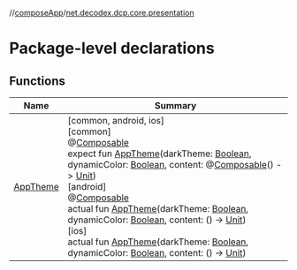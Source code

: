 //[composeApp](../../index.md)/[net.decodex.dcp.core.presentation](index.md)

# Package-level declarations

## Functions

| Name | Summary |
|---|---|
| [AppTheme](-app-theme.md) | [common, android, ios]<br>[common]<br>@[Composable](https://developer.android.com/reference/kotlin/androidx/compose/runtime/Composable.html)<br>expect fun [AppTheme](-app-theme.md)(darkTheme: [Boolean](https://kotlinlang.org/api/latest/jvm/stdlib/kotlin/-boolean/index.html), dynamicColor: [Boolean](https://kotlinlang.org/api/latest/jvm/stdlib/kotlin/-boolean/index.html), content: @[Composable](https://developer.android.com/reference/kotlin/androidx/compose/runtime/Composable.html)() -&gt; [Unit](https://kotlinlang.org/api/latest/jvm/stdlib/kotlin/-unit/index.html))<br>[android]<br>@[Composable](https://developer.android.com/reference/kotlin/androidx/compose/runtime/Composable.html)<br>actual fun [AppTheme](-app-theme.md)(darkTheme: [Boolean](https://kotlinlang.org/api/latest/jvm/stdlib/kotlin/-boolean/index.html), dynamicColor: [Boolean](https://kotlinlang.org/api/latest/jvm/stdlib/kotlin/-boolean/index.html), content: () -&gt; [Unit](https://kotlinlang.org/api/latest/jvm/stdlib/kotlin/-unit/index.html))<br>[ios]<br>actual fun [AppTheme](-app-theme.md)(darkTheme: [Boolean](https://kotlinlang.org/api/latest/jvm/stdlib/kotlin/-boolean/index.html), dynamicColor: [Boolean](https://kotlinlang.org/api/latest/jvm/stdlib/kotlin/-boolean/index.html), content: () -&gt; [Unit](https://kotlinlang.org/api/latest/jvm/stdlib/kotlin/-unit/index.html)) |
